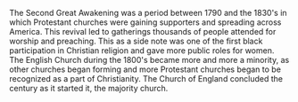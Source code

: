 The Second Great Awakening was a period between 1790 and the 1830's in which Protestant churches were gaining supporters and spreading across America. This revival led to gatherings thousands of people attended for worship and preaching. This as a side note was one of the first black participation in Christian religion and gave more public roles for women. The English Church during the 1800's became more and more a minority, as other churches began forming and more Protestant churches began to be recognized as a part of Christianity. The Church of England concluded the century as it started it, the majority church.